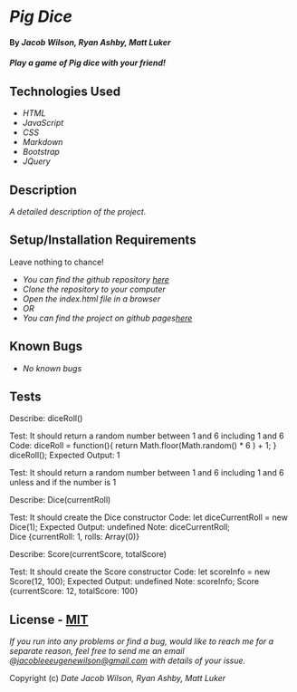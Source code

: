 # _Pig Dice_

#### By _**Jacob Wilson, Ryan Ashby, Matt Luker**_

#### _Play a game of Pig dice with your friend!_

## Technologies Used

* _HTML_
* _JavaScript_
* _CSS_
* _Markdown_
* _Bootstrap_
* _JQuery_

## Description

_A detailed description of the project._

## Setup/Installation Requirements

Leave nothing to chance!

* _You can find the github repository [here]()_
* _Clone the repository to your computer_
* _Open the index.html file in a browser_
* _OR_
* _You can find the project on github pages[here]()_

## Known Bugs

* _No known bugs_

## Tests

Describe: diceRoll()

Test: It should return a random number between 1 and 6 including 1 and 6
Code: diceRoll = function(){
  return Math.floor(Math.random() * 6 ) + 1;
}
diceRoll();
Expected Output: 1

Test: It should return a random number between 1 and 6 including 1 and 6 unless and if the number is 1 

Describe: Dice(currentRoll)

Test: It should create the Dice constructor
Code: let diceCurrentRoll = new Dice(1);
Expected Output: undefined
Note: diceCurrentRoll;
        Dice {currentRoll: 1, rolls: Array(0)}

Describe: Score(currentScore, totalScore)

Test: It should create the Score constructor
Code: let scoreInfo = new Score(12, 100);
Expected Output: undefined
Note: scoreInfo;
        Score {currentScore: 12, totalScore: 100}


## License - [MIT](https://opensource.org/licenses/MIT)

_If you run into any problems or find a bug, would like to reach me for a separate reason, feel free to send me an email @jacobleeeugenewilson@gmail.com with details of your issue._

Copyright (c) _Date_ _Jacob Wilson, Ryan Ashby, Matt Luker_